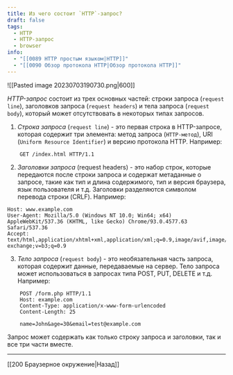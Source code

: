 ```yaml
---
title: Из чего состоит `HTTP`-запрос?
draft: false
tags:
  - HTTP
  - HTTP-запрос
  - browser
info:
  - "[[0089 HTTP простым языком|HTTP]]"
  - "[[0090 Обзор протокола HTTP|Обзор протокола HTTP]]"
---
```

![[Pasted image 20230703190730.png|600]]

_HTTP-запрос_ состоит из трех основных частей: строки запроса (`request line`), заголовков запроса (`request headers`) и тела запроса (`request body`), который может отсутствовать в некоторых типах запросов.

1. _Строка запроса_ (`request line`) - это первая строка в HTTP-запросе, которая содержит три элемента: метод запроса (`HTTP-метод`), URI (`Uniform Resource Identifier`) и версию протокола HTTP. Например:

```http
    GET /index.html HTTP/1.1
```

2. _Заголовки запроса_ (request headers) - это набор строк, которые передаются после строки запроса и содержат метаданные о запросе, такие как тип и длина содержимого, тип и версия браузера, язык пользователя и т.д. Заголовки разделяются символом перевода строки (CRLF). Например:

```http
Host: www.example.com
User-Agent: Mozilla/5.0 (Windows NT 10.0; Win64; x64) AppleWebKit/537.36 (KHTML, like Gecko) Chrome/93.0.4577.63 Safari/537.36
Accept: text/html,application/xhtml+xml,application/xml;q=0.9,image/avif,image/webp,image/apng,*/*;q=0.8,application/signed-exchange;v=b3;q=0.9
```

3. _Тело запроса_ (`request body`) - это необязательная часть запроса, которая содержит данные, передаваемые на сервер. Тело запроса может использоваться в запросах типа POST, PUT, DELETE и т.д. Например:

```http
    POST /form.php HTTP/1.1
    Host: example.com
    Content-Type: application/x-www-form-urlencoded
    Content-Length: 25

    name=John&age=30&email=test@example.com
```

Запрос может содержать как только строку запроса и заголовки, так и все три части вместе.

---

[[200 Браузерное окружение|Назад]]